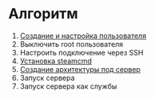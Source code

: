 # Алгоритм
1. [Создание и настройка пользователя](CreateUser.md)
2. Выключить root пользователя
3. Настроить подключение через SSH
4. [Установка steamcmd](InstallSteamCmd.md)
5. [Создание архитектуры под сервер](CreateArchitecture.md)
7. Запуск сервера
8. Запуск сервера как службы
